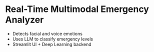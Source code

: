 # Real-Time Multimodal Emergency Analyzer

- Detects facial and voice emotions
- Uses LLM to classify emergency levels
- Streamlit UI + Deep Learning backend
